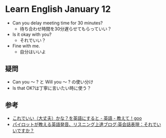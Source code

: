 # Learn English January 12

- Can you delay meeting time for 30 minutes?
  - 待ち合わせ時間を30分遅らせてもらっていい？
- Is it okay with you?
  - それでいい？
- Fine with me.
  - 自分はいいよ

## 疑問

- Can you 〜 ? と Will you 〜 ? の使い分け
- Is that OK?は丁寧に言いたい時に使う？

## 参考

- [これでいい（大丈夫）かな？を英語にすると - 英語 - 教えて！goo](http://oshiete.goo.ne.jp/qa/7542147.html#bmb=1)
- [パイロットが教える英語発音、リスニング上達ブログ:英会話表現：それでいいですか？](http://english01.hama1.jp/e1002204.html)